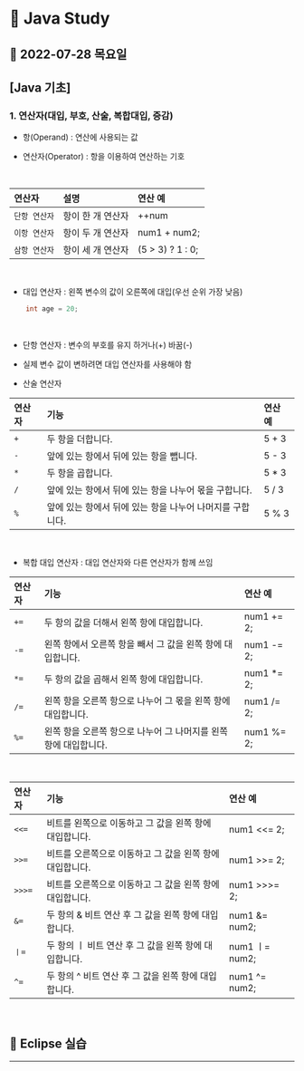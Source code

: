 # 📌 Java Study

## 🔸 2022-07-28 목요일

## [Java 기초]

### 1. 연산자(대입, 부호, 산술, 복합대입, 증감)

- 항(Operand) : 연산에 사용되는 값

- 연산자(Operator) : 항을 이용하여 연산하는 기호

<br>

| 연산자        | 설명              | 연산 예          |
| :------------ | :---------------- | :--------------- |
| `단항 연산자` | 항이 한 개 연산자 | ++num            |
| `이항 연산자` | 항이 두 개 연산자 | num1 + num2;     |
| `삼항 연산자` | 항이 세 개 연산자 | (5 > 3) ? 1 : 0; |

<br>

- 대입 연산자 : 왼쪽 변수의 값이 오른쪽에 대입(우선 순위 가장 낮음)

```java
    int age = 20;
```

<br>

- 단항 연산자 : 변수의 부호를 유지 하거나(+) 바꿈(-)

- 실제 변수 값이 변하려면 대입 연산자를 사용해야 함

- 산술 연산자

| 연산자 | 기능                                                      | 연산 예 |
| :----- | :-------------------------------------------------------- | :------ |
| `+`    | 두 항을 더합니다.                                         | 5 + 3   |
| `-`    | 앞에 있는 항에서 뒤에 있는 항을 뺍니다.                   | 5 - 3   |
| `*`    | 두 항을 곱합니다.                                         | 5 \* 3  |
| `/`    | 앞에 있는 항에서 뒤에 있는 항을 나누어 몫을 구합니다.     | 5 / 3   |
| `%`    | 앞에 있는 항에서 뒤에 있는 항을 나누어 나머지를 구합니다. | 5 % 3   |

<br>

- 복합 대입 연산자 : 대입 연산자와 다른 연산자가 함께 쓰임

| 연산자 | 기능                                                             | 연산 예     |
| :----- | :--------------------------------------------------------------- | :---------- |
| `+=`   | 두 항의 값을 더해서 왼쪽 항에 대입합니다.                        | num1 += 2;  |
| `-=`   | 왼쪽 항에서 오른쪽 항을 빼서 그 값을 왼쪽 항에 대입합니다.       | num1 -= 2;  |
| `*=`   | 두 항의 값을 곱해서 왼쪽 항에 대입합니다.                        | num1 \*= 2; |
| `/=`   | 왼쪽 항을 오른쪽 항으로 나누어 그 몫을 왼쪽 항에 대입합니다.     | num1 /= 2;  |
| `%=`   | 왼쪽 항을 오른쪽 항으로 나누어 그 나머지를 왼쪽 항에 대입합니다. | num1 %= 2;  |

<br>

| 연산자 | 기능                                                     | 연산 예        |
| :----- | :------------------------------------------------------- | :------------- |
| `<<=`  | 비트를 왼쪽으로 이동하고 그 값을 왼쪽 항에 대입합니다.   | num1 <<= 2;    |
| `>>=`  | 비트를 오른쪽으로 이동하고 그 값을 왼쪽 항에 대입합니다. | num1 >>= 2;    |
| `>>>=` | 비트를 오른쪽으로 이동하고 그 값을 왼쪽 항에 대입합니다. | num1 >>>= 2;   |
| `&=`   | 두 항의 & 비트 연산 후 그 값을 왼쪽 항에 대입합니다.     | num1 &= num2;  |
| `ㅣ=`  | 두 항의 ㅣ 비트 연산 후 그 값을 왼쪽 항에 대입합니다.    | num1 ㅣ= num2; |
| `^=`   | 두 항의 ^ 비트 연산 후 그 값을 왼쪽 항에 대입합니다.     | num1 ^= num2;  |

<br>

## 🔖 Eclipse 실습

---
